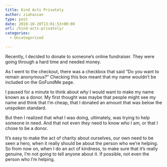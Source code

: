 ```yaml
---
title: Kind Acts Privately
author: ziahassan
type: post
date: 2019-10-20T13:01:53+00:00
url: /kind-acts-privately/
categories:
  - Uncategorized

---
```

Recently, I decided to donate to someone’s online fundraiser. They were going through a hard time and needed money.

As I went to the checkout, there was a checkbox that said “Do you want to remain anonymous?” Checking this box meant that my name wouldn’t be included on the GoFundMe page. 

I paused for a minute to think about _why_ I would want to make my name known as a donor. My first thought was maybe that people might see my name and think that I’m cheap, that I donated an amount that was below the unspoken standard.

But then I realized that what I was doing, ultimately, was trying to help someone in need. And that not even _they_ need to know who I am, or that I chose to be a donor.

It’s easy to make the act of charity about ourselves, our own need to be seen a hero, when it really should be about the person who we’re helping. So from now on, when I do an act of kindness, to make sure that it’s really genuine, I’m not going to tell anyone about it. If possible, not even the person who I’m helping.